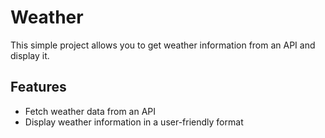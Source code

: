 # Weather

This simple project allows you to get weather information from an API and display it.

## Features

- Fetch weather data from an API
- Display weather information in a user-friendly format
